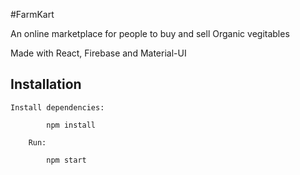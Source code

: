#FarmKart

An online marketplace for people to buy and sell Organic vegitables

Made with React, Firebase and Material-UI


## Installation

```
Install dependencies:
	
	    npm install
	    
	Run:
	
	    npm start
```


